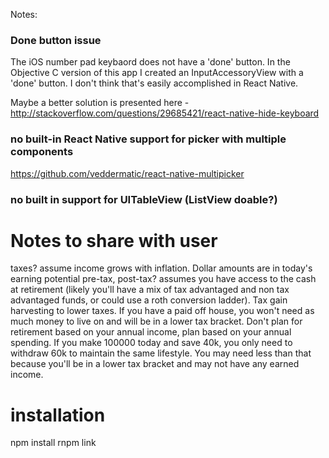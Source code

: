 Notes:


### Done button issue
The iOS number pad keybaord does not have a 'done' button. In the Objective C
version of this app I created an InputAccessoryView with a 'done' button. I
don't think that's easily accomplished in React Native.

Maybe a better solution is presented here - http://stackoverflow.com/questions/29685421/react-native-hide-keyboard

### no built-in React Native support for picker with multiple components

https://github.com/veddermatic/react-native-multipicker

### no built in support for UITableView (ListView doable?)

# Notes to share with user

taxes? assume income grows with inflation. Dollar amounts are in today's earning potential
pre-tax, post-tax? assumes you have access to the cash at retirement (likely you'll have a mix of tax advantaged and non tax advantaged funds, or could use a roth conversion ladder). Tax gain harvesting to lower taxes. If you have a paid off house, you won't need as much money to live on and will be in a lower tax bracket. Don't plan for retirement based on your annual income, plan based on your annual spending. If you make 100000 today and save 40k, you only need to withdraw 60k to maintain the same lifestyle. You may need less than that because you'll be in a lower tax bracket and may not have any earned income.

# installation
npm install
rnpm link
